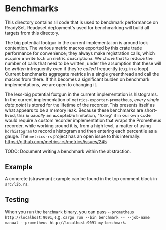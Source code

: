 # Benchmarks

This directory contains all code that is used to benchmark performance on
ReadySet. Readyset deployment's used for benchmarking will build all targets
from this directory.

The big potential footgun in the current implementation is around lock contention.  The various
metric macros exported by this crate trade performance for convenience; they always make
registration calls, which acquire a write lock on metric descriptions.  We chose that to reduce the
number of calls that need to be written, under the assumption that these will be _written_
infrequently even if they're _called_ frequently (e.g. in a loop).  Current benchmarks aggregate
metrics in a single greenthread and call the macros from there.  If this becomes a significant
burden on benchmark implementations, we are open to changing it.

The less-big potential footgun in the current implementation is histograms.  In the current
implementation of `metrics-exporter-prometheus`, _every single data point_ is stored for the
lifetime of the recorder.  This presents itself as what appears to be a memory leak.  Because these
benchmarks are short-lived, this is _usually_ an acceptable limitation; "fixing" it in our own code
would require a custom recorder implementation that wraps the Prometheus recorder, while working
around it is, from a high level, a matter of using `hdrhistogram` to record a histogram and then
entering each percentile as a gauge.  The `metrics-rs` project has an open issue to this
internally:  https://github.com/metrics-rs/metrics/issues/245

TODO: Document writing a benchmark within the abstraction.

## Example

A concrete (strawman) example can be found in the top comment block in `src/lib.rs`.

## Testing

When you run the `benchmark` binary, you can pass `--prometheus http://localhost:9091`, e.g.
`cargo run --bin benchmark -- --job-name manual --prometheus
http://localhost:9091 my-benchmark`.
